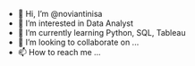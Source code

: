 - 👋 Hi, I’m @noviantinisa
- 👀 I’m interested in Data Analyst
- 🌱 I’m currently learning Python, SQL, Tableau
- 💞️ I’m looking to collaborate on ...
- 📫 How to reach me ...

<!---
noviantinisa/noviantinisa is a ✨ special ✨ repository because its `README.md` (this file) appears on your GitHub profile.
You can click the Preview link to take a look at your changes.
--->
